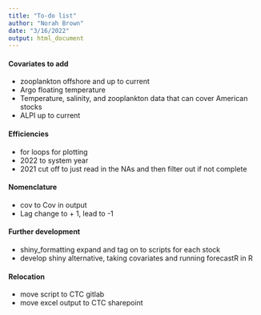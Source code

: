 ```yaml
---
title: "To-do list"
author: "Norah Brown"
date: "3/16/2022"
output: html_document
---
```



#### Covariates to add
- zooplankton offshore and up to current
- Argo floating temperature
- Temperature, salinity, and zooplankton data that can cover American stocks
- ALPI up to current

#### Efficiencies
- for loops for plotting
- 2022 to system year
- 2021 cut off to just read in the NAs and then filter out if not complete

#### Nomenclature
- cov to Cov in output
- Lag change to + 1, lead to -1

#### Further development
- shiny_formatting expand and tag on to scripts for each stock 
- develop shiny alternative, taking covariates and running forecastR in R

#### Relocation
- move script to CTC gitlab
- move excel output to CTC sharepoint
